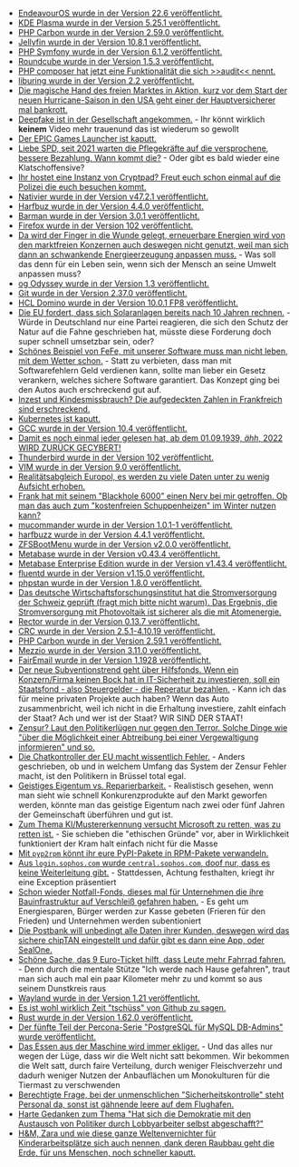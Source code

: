 * [EndeavourOS wurde in der Version 22.6 veröffentlicht.](https://www.phoronix.com/scan.php?page=news_item&px=EndeavourOS-22.6-Atermis)
* [KDE Plasma wurde in der Version 5.25.1 veröffentlicht.](https://www.phoronix.com/scan.php?page=news_item&px=KDE-Plasma-5.25.1-Week)
* [PHP Carbon wurde in der Version 2.59.0 veröffentlicht.](https://github.com/briannesbitt/Carbon/releases/tag/2.59.0)
* [Jellyfin wurde in der Version 10.8.1 veröffentlicht.](https://github.com/jellyfin/jellyfin/releases/tag/v10.8.1)
* [PHP Symfony wurde in der Version 6.1.2 veröffentlicht.](https://symfony.com/blog/symfony-6-1-2-released)
* [Roundcube wurde in der Version 1.5.3 veröffentlicht.](https://roundcube.net/news/2022/06/26/update-1.5.3-released)
* [PHP composer hat jetzt eine Funktionalität die sich >>audit<< nennt.](https://php.watch/articles/composer-audit)
* [liburing wurde in der Version 2.2 veröffentlicht.](https://www.phoronix.com/scan.php?page=news_item&px=liburing-2.2)
* [Die magische Hand des freien Marktes in Aktion, kurz vor dem Start der neuen Hurricane-Saison in den USA geht einer der Hauptversicherer mal bankrott.](https://blog.fefe.de/?ts=9c46b9b8)
* [Deepfake ist in der Gesellschaft angekommen.](https://blog.fefe.de/?ts=9c48e65b) - Ihr könnt wirklich **keinem** Video mehr trauenund das ist wiederum so gewollt
* [Der EPIC Games Launcher ist kaputt.](https://blog.fefe.de/?ts=9c48e65b)
* [Liebe SPD, seit 2021 warten die Pflegekräfte auf die versprochene, bessere Bezahlung. Wann kommt die?](https://blog.fefe.de/?ts=9c4b044c) - Oder gibt es bald wieder eine Klatschoffensive?
* [Ihr hostet eine Instanz von Cryptpad? Freut euch schon einmal auf die Polizei die euch besuchen kommt.](https://blog.fefe.de/?ts=9c4b7595)
* [Nativier wurde in der Version v47.2.1 veröffentlicht.](https://github.com/nativefier/nativefier/releases/tag/v47.2.1)
* [Harfbuz wurde in der Version 4.4.0 veröffentlicht.](https://github.com/harfbuzz/harfbuzz/releases/tag/4.4.0)
* [Barman wurde in der Version 3.0.1 veröffentlicht.](https://github.com/EnterpriseDB/barman/releases/tag/release/3.0.1)
* [Firefox wurde in der Version 102 veröffentlicht.](https://www.phoronix.com/scan.php?page=news_item&px=Firefox-102-Download)
* [Da wird der Finger in die Wunde gelegt, erneuerbare Energien wird von den marktfreien Konzernen auch deswegen nicht genutzt, weil man sich dann an schwankende Energieerzeugung anpassen muss.](https://www.sonnenseite.com/de/energie/zwoelf-massnahmen-fuer-den-ausbau-von-photovoltaik-und-windenergie/) - Was soll das denn für ein Leben sein, wenn sich der Mensch an seine Umwelt anpassen muss?
* [og Odyssey wurde in der Version 1.3 veröffentlicht.](https://www.postgresql.org/about/news/odyssey-13-released-2476/)
* [Git wurde in der Version 2.37.0 veröffentlicht.](https://lwn.net/Articles/899201/)
* [HCL Domino wurde in der Version 10.0.1 FP8 veröffentlicht.](https://n-komm.de/hcl-domino-10-0-1-fp8-veroeffentlicht/)
* [Die EU fordert, dass sich Solaranlagen bereits nach 10 Jahren rechnen.](https://www.sonnenseite.com/de/wirtschaft/steigende-kosten-fuer-solarkredite-ausgleichen/) - Würde in Deutschland nur eine Partei reagieren, die sich den Schutz der Natur auf die Fahne geschrieben hat, müsste diese Forderung doch super schnell umsetzbar sein, oder?
* [Schönes Beispiel von FeFe, mit unserer Software muss man nicht leben, mit dem Wetter schon.](https://blog.fefe.de/?ts=9c471cc3) - Statt zu verbieten, dass man mit Softwarefehlern Geld verdienen kann, sollte man lieber ein Gesetz verankern, welches sichere Software garantiert. Das Konzept ging bei den Autos auch erschreckend gut auf.
* [Inzest und Kindesmissbrauch? Die aufgedeckten Zahlen in Frankfreich sind erschreckend.](https://www.youtube.com/watch?v=72KGIVbkXE8)
* [Kubernetes ist kaputt.](https://www.bleepingcomputer.com/news/security/over-900-000-kubernetes-instances-found-exposed-online/)
* [GCC wurde in der Version 10.4 veröffentlicht.](https://www.phoronix.com/scan.php?page=news_item&px=GCC-10.4-Released)
* [Damit es noch einmal jeder gelesen hat, ab dem 01.09.1939, *ähh*, 2022 WIRD ZURÜCK GECYBERT!](https://www.heise.de/news/Zero-Trust-Bund-will-bei-IT-Sicherheit-niemandem-mehr-vertrauen-7156348.html)
* [Thunderbird wurde in der Version 102 veröffentlicht.](https://www.phoronix.com/scan.php?page=news_item&px=Thunderbird-102-Released)
* [VIM wurde in der Version 9.0 veröffentlicht.](https://lwn.net/Articles/899302/)
* [Realitätsabgleich Europol, es werden zu viele Daten unter zu wenig Aufsicht erhoben.](https://netzpolitik.org/2022/europol-in-der-kritik-zuviel-daten-zu-wenig-aufsicht/)
* [Frank hat mit seinem "Blackhole 6000" einen Nerv bei mir getroffen. Ob man das auch zum "kostenfreien Schuppenheizen" im Winter nutzen kann?](https://frank.geekheim.de/?p=2520)
* [mucommander wurde in der Version 1.0.1-1 veröffentlicht.](https://github.com/mucommander/mucommander/releases/tag/1.0.1-1)
* [harfbuzz wurde in der Version 4.4.1 veröffentlicht.](https://github.com/harfbuzz/harfbuzz/releases/tag/4.4.1)
* [ZFSBootMenu wurde in der Version v2.0.0 veröffentlicht.](https://github.com/zbm-dev/zfsbootmenu/releases/tag/v2.0.0)
* [Metabase wurde in der Version v0.43.4 veröffentlicht.](https://github.com/metabase/metabase/releases/tag/v0.43.4)
* [Metabase Enterprise Edition wurde in der Version v1.43.4 veröffentlicht.](https://github.com/metabase/metabase/releases/tag/v1.43.4)
* [fluentd wurde in der Version v1.15.0 veröffentlicht.](https://github.com/fluent/fluentd/releases/tag/v1.15.0)
* [phpstan wurde in der Version 1.8.0 veröffentlicht.](https://github.com/phpstan/phpstan/releases/tag/1.8.0)
* [Das deutsche Wirtschaftsforschungsinstitut hat die Stromversorgung der Schweiz geprüft (fragt mich bitte nicht warum). Das Ergebnis, die Stromversorgung mit Photovoltaik ist sicherer als die mit Atomenergie.](https://www.sonnenseite.com/de/energie/schweiz-sicherere-versorgung-ohne-akw/)
* [Rector wurde in der Version 0.13.7 veröffentlicht.](https://github.com/rectorphp/rector/releases/tag/0.13.7)
* [CRC wurde in der Version 2.5.1-4.10.19 veröffentlicht.](https://github.com/code-ready/crc/releases/tag/v2.5.1)
* [PHP Carbon wurde in der Version 2.59.1 veröffentlicht.](https://github.com/briannesbitt/Carbon/releases/tag/2.59.1)
* [Mezzio wurde in der Version 3.11.0 veröffentlicht.](https://github.com/mezzio/mezzio/releases/tag/3.11.0)
* [FairEmail wurde in der Version 1.1928 veröffentlicht.](https://github.com/M66B/FairEmail/releases/tag/1.1928)
* [Der neue Subventionstrend geht über Hilfsfonds. Wenn ein Konzern/Firma keinen Bock hat in IT-Sicherheit zu investieren, soll ein Staatsfond - also Steuergelder - die Reperatur bezahlen.](https://blog.fefe.de/?ts=9c43acfc) - Kann ich das für meine privaten Projekte auch haben? Wenn das Auto zusammenbricht, weil ich nicht in die Erhaltung investiere, zahlt einfach der Staat? Ach und wer ist der Staat? WIR SIND DER STAAT!
* [Zensur? Laut den Politikerlügen nur gegen den Terror. Solche Dinge wie "über die Möglichkeit einer Abtreibung bei einer Vergewaltigung informieren" und so.](https://netzpolitik.org/2022/aufhebung-von-roe-v-wade-meta-zensiert-beitraege-zu-abtreibungen/)
* [Die Chatkontroller der EU macht wissentlich Fehler.](https://netzpolitik.org/2022/geleakter-bericht-eu-kommission-nimmt-hohe-fehlerquoten-bei-chatkontrolle-in-kauf/) - Anders geschrieben, ob und in welchem Umfang das System der Zensur Fehler macht, ist den Politikern in Brüssel total egal.
* [Geistiges Eigentum vs. Reparierbarkeit.](https://netzpolitik.org/2022/nachhaltige-produkte-wir-muessen-ueber-geistiges-eigentum-reden/) - Realistisch gesehen, wenn man sieht wie schnell Konkurenzprodukte auf den Markt geworfen werden, könnte man das geistige Eigentum nach zwei oder fünf Jahren der Gemeinschaft überführen und gut ist.
* [Zum Thema KI/Mustererkennung versucht Microsoft zu retten, was zu retten ist.](https://netzpolitik.org/2022/ethik-der-biometrie-microsoft-gesteht-missbrauchsgefahr-von-gesichtserkennung-ein/) - Sie schieben die "ethischen Gründe" vor, aber in Wirklichkeit funktioniert der Kram halt einfach nicht für die Masse
* [Mit `pyp2rpm` könnt ihr eure PyPI-Pakete in RPM-Pakete verwandeln.](https://opensource.com/article/22/6/package-python-module-rpm)
* [Aus `login.sophos.com` wurde `central.sophos.com`, doof nur, dass es keine Weiterleitung gibt.](https://www.borncity.com/blog/2022/06/30/achtung-sophos-central-hat-login-geaendert-juni-2022/) - Stattdessen, Achtung festhalten, kriegt ihr eine Exception präsentiert
* [Schon wieder Notfall-Fonds, dieses mal für Unternehmen die ihre Bauinfrastruktur auf Verschleiß gefahren haben.](https://www.sonnenseite.com/de/energie/erdgaskrise-durch-ukraine-krieg-countdown-fuer-ein-gasspar-programm/) - Es geht um Energiesparen, Bürger werden zur Kasse gebeten (Frieren für den Frieden) und Unternehmen werden subentioniert
* [Die Postbank will unbedingt alle Daten ihrer Kunden, deswegen wird das sichere chipTAN eingestellt und dafür gibt es dann eine App, oder SealOne.](https://www.kuketz-blog.de/statt-sicherem-chiptan-postbank-setzt-auf-app-und-oder-sealone/)
* [Schöne Sache, das 9 Euro-Ticket hilft, dass Leute mehr Fahrrad fahren.](https://blog.fefe.de/?ts=9c4325e4) - Denn durch die mentale Stütze "Ich werde nach Hause gefahren", traut man sich auch mal ein paar Kilometer mehr zu und kommt so aus seinem Dunstkreis raus
* [Wayland wurde in der Version 1.21 veröffentlicht.](https://www.phoronix.com/scan.php?page=news_item&px=Wayland-1.21-Released)
* [Es ist wohl wirklich Zeit "tschüss" von Github zu sagen.](https://lwn.net/Articles/899530/)
* [Rust wurde in der Version 1.62.0 veröffentlicht.](https://lwn.net/Articles/899521/)
* [Der fünfte Teil der Percona-Serie "PostgreSQL für MySQL DB-Admins" wurde veröffentlicht.](https://www.percona.com/blog/postgresql-sequences-episode-5-of-postgresql-for-mysql-dbas/)
* [Das Essen aus der Maschine wird immer ekliger.](https://netzfrauen.org/2022/06/30/food-11/) - Und das alles nur wegen der Lüge, dass wir die Welt nicht satt bekommen. Wir bekommen die Welt satt, durch faire Verteilung, durch weniger Fleischverzehr und dadurh weniger Nutzen der Anbauflächen um Monokulturen für die Tiermast zu verschwenden
* [Berechtigte Frage, bei der unmenschlichen "Sicherheitskontrolle" steht Personal da, sonst ist gähnende leere auf dem Flughafen.](https://tuxproject.de/blog/2022/06/kurz-gefragt-zum-flugchaos/)
* [Harte Gedanken zum Thema "Hat sich die Demokratie mit den Austausch von Politiker durch Lobbyarbeiter selbst abgeschafft?"](https://verfassungsblog.de/duldung-akzeptanz/)
* [H&M, Zara und wie diese ganze Weltenvernichter für Kinderarbeitsplätze sich auch nennen, dank deren Raubbau geht die Erde, für uns Menschen, noch schneller kaputt.](https://netzfrauen.org/2022/06/30/fashion-8/)
